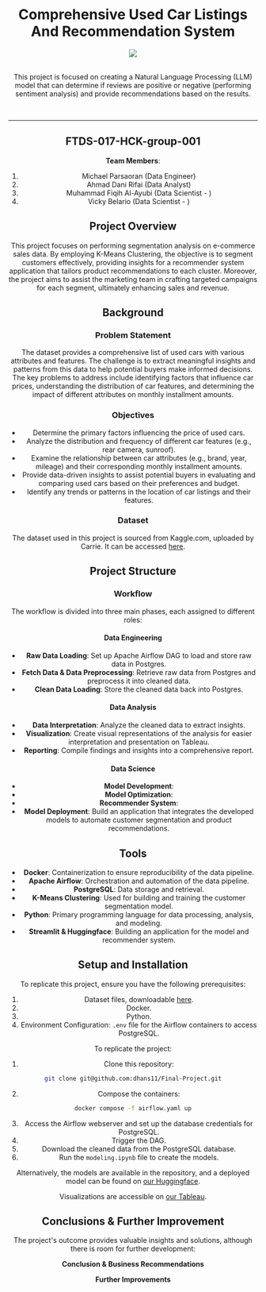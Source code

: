 <a name="readme-top"></a>

<div align='center'>
    <h1><b>Comprehensive Used Car Listings And Recommendation System</b></h1>
    <img src='cars.jpeg'/>
    <br><br>
    <p>This project is focused on creating a Natural Language Processing (LLM) model that can determine if reviews are positive or negative (performing sentiment analysis) and provide recommendations based on the results.</p>
    <br>

---

## FTDS-017-HCK-group-001

**Team Members**:

1. Michael Parsaoran (Data Engineer)
2. Ahmad Dani Rifai (Data Analyst)
3. Muhammad Fiqih Al-Ayubi (Data Scientist - )
4. Vicky Belario (Data Scientist - )

## Project Overview

This project focuses on performing segmentation analysis on e-commerce sales data. By employing K-Means Clustering, the objective is to segment customers effectively, providing insights for a recommender system application that tailors product recommendations to each cluster. Moreover, the project aims to assist the marketing team in crafting targeted campaigns for each segment, ultimately enhancing sales and revenue.

## Background

### Problem Statement

The dataset provides a comprehensive list of used cars with various attributes and features. The challenge is to extract meaningful insights and patterns from this data to help potential buyers make informed decisions. The key problems to address include identifying factors that influence car prices, understanding the distribution of car features, and determining the impact of different attributes on monthly installment amounts.

### Objectives

- Determine the primary factors influencing the price of used cars.
- Analyze the distribution and frequency of different car features (e.g., rear camera, sunroof).
- Examine the relationship between car attributes (e.g., brand, year, mileage) and their corresponding monthly installment amounts.
- Provide data-driven insights to assist potential buyers in evaluating and comparing used cars based on their preferences and budget.
- Identify any trends or patterns in the location of car listings and their features.

### Dataset

The dataset used in this project is sourced from Kaggle.com, uploaded by Carrie. It can be accessed [here](https://www.kaggle.com/datasets/indraputra21/used-car-listings-in-indonesia/data).

## Project Structure

### Workflow

The workflow is divided into three main phases, each assigned to different roles:

#### Data Engineering

- **Raw Data Loading**: Set up Apache Airflow DAG to load and store raw data in Postgres.
- **Fetch Data & Data Preprocessing**: Retrieve raw data from Postgres and preprocess it into cleaned data.
- **Clean Data Loading**: Store the cleaned data back into Postgres.

#### Data Analysis

- **Data Interpretation**: Analyze the cleaned data to extract insights.
- **Visualization**: Create visual representations of the analysis for easier interpretation and presentation on Tableau.
- **Reporting**: Compile findings and insights into a comprehensive report.

#### Data Science

- **Model Development**:
- **Model Optimization**:
- **Recommender System**:
- **Model Deployment**: Build an application that integrates the developed models to automate customer segmentation and product recommendations.

## Tools

- **Docker**: Containerization to ensure reproducibility of the data pipeline.
- **Apache Airflow**: Orchestration and automation of the data pipeline.
- **PostgreSQL**: Data storage and retrieval.
- **K-Means Clustering**: Used for building and training the customer segmentation model.
- **Python**: Primary programming language for data processing, analysis, and modeling.
- **Streamlit & Huggingface**: Building an application for the model and recommender system.

## Setup and Installation

To replicate this project, ensure you have the following prerequisites:

1. Dataset files, downloadable [here](#dataset).
2. Docker.
3. Python.
4. Environment Configuration: `.env` file for the Airflow containers to access PostgreSQL.

To replicate the project:

1. Clone this repository:

```bash
git clone git@github.com:dhans11/Final-Project.git
```

2. Compose the containers:

```bash
docker compose -f airflow.yaml up
```

3. Access the Airflow webserver and set up the database credentials for PostgreSQL.
4. Trigger the DAG.
5. Download the cleaned data from the PostgreSQL database.
6. Run the `modeling.ipynb` file to create the models.

Alternatively, the models are available in the repository, and a deployed model can be found on [our Huggingface]().

Visualizations are accessible on [our Tableau]().

## Conclusions & Further Improvement

The project's outcome provides valuable insights and solutions, although there is room for further development:

**Conclusion & Business Recommendations**

**Further Improvements**
